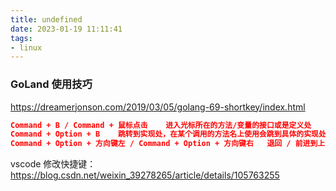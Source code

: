 ```yaml
---
title: undefined
date: 2023-01-19 11:11:41
tags:
- linux
---
```


### GoLand 使用技巧

https://dreamerjonson.com/2019/03/05/golang-69-shortkey/index.html

```json
Command + B / Command + 鼠标点击	进入光标所在的方法/变量的接口或是定义处
Command + Option + B	跳转到实现处，在某个调用的方法名上使用会跳到具体的实现处，可以跳过接口
Command + Option + 方向键左 / Command + Option + 方向键右	退回 / 前进到上一个操作的地方
```

vscode 修改快捷键：https://blog.csdn.net/weixin_39278265/article/details/105763255